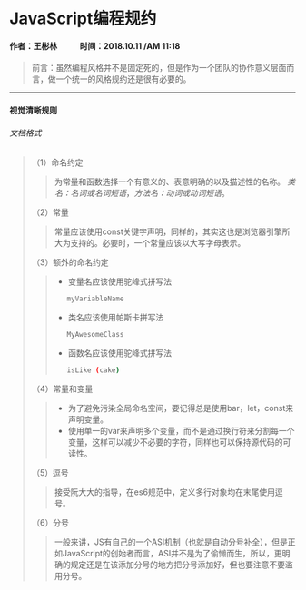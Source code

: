 # JavaScript编程规约
#### 作者：王彬林 &nbsp;&nbsp; &nbsp; &nbsp; &nbsp; &nbsp;   时间：2018.10.11 /AM 11:18

>前言：虽然编程风格并不是固定死的，但是作为一个团队的协作意义层面而言，做一个统一的风格规约还是很有必要的。

------------------------------------------------------------
#### 视觉清晰规则
###### 文档格式
>（1）命名约定
>>为常量和函数选择一个有意义的、表意明确的以及描述性的名称。
*类名：名词或名词短语*，*方法名：动词或动词短语*。
>
>（2）常量
>>常量应该使用const关键字声明，同样的，其实这也是浏览器引擎所大为支持的。必要时，一个常量应该以大写字母表示。
>
>（3）额外的命名约定
>>- 变量名应该使用驼峰式拼写法
>> ```bash
>>    myVariableName
>> ```
>>- 类名应该使用帕斯卡拼写法
>> ```bash
>>    MyAwesomeClass
>> ```
>>- 函数名应该使用驼峰式拼写法
>> ```bash
>>    isLike (cake)
>> ```
>
>（4）常量和变量
>>- 为了避免污染全局命名空间，要记得总是使用bar，let，const来声明变量。
>>- 使用单一的var来声明多个变量，而不是通过换行符来分割每一个变量，这样可以减少不必要的字符，同样也可以保持源代码的可读性。
>
>（5）逗号
>>接受阮大大的指导，在es6规范中，定义多行对象均在末尾使用逗号。
>
>（6）分号
>>一般来讲，JS有自己的一个ASI机制（也就是自动分号补全），但是正如JavaScript的创始者而言，ASI并不是为了偷懒而生，所以，更明确的规定还是在该添加分号的地方把分号添加好，但也要注意不要滥用分号。

